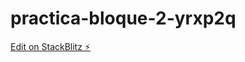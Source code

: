 # practica-bloque-2-yrxp2q

[Edit on StackBlitz ⚡️](https://stackblitz.com/edit/practica-bloque-2-yrxp2q)